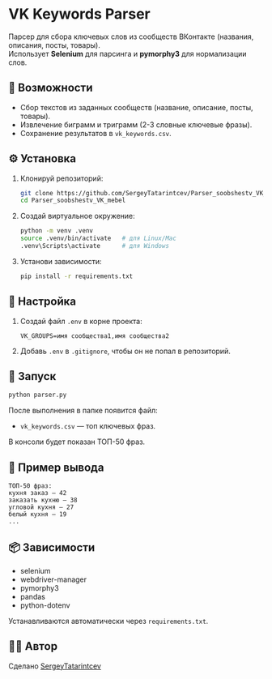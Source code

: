 # VK Keywords Parser

Парсер для сбора ключевых слов из сообществ ВКонтакте (названия, описания, посты, товары).  
Использует **Selenium** для парсинга и **pymorphy3** для нормализации слов.

## 📌 Возможности
- Сбор текстов из заданных сообществ (название, описание, посты, товары).
- Извлечение биграмм и триграмм (2-3 словные ключевые фразы).
- Сохранение результатов в `vk_keywords.csv`.

## ⚙️ Установка

1. Клонируй репозиторий:
   ```bash
   git clone https://github.com/SergeyTatarintcev/Parser_soobshestv_VK_mebel.git
   cd Parser_soobshestv_VK_mebel
   ```

2. Создай виртуальное окружение:
   ```bash
   python -m venv .venv
   source .venv/bin/activate   # для Linux/Mac
   .venv\Scripts\activate      # для Windows
   ```

3. Установи зависимости:
   ```bash
   pip install -r requirements.txt
   ```

## 🔑 Настройка

1. Создай файл `.env` в корне проекта:
   ```env
   VK_GROUPS=имя сообщества1,имя сообщества2
   ```

2. Добавь `.env` в `.gitignore`, чтобы он не попал в репозиторий.

## 🚀 Запуск

```bash
python parser.py
```

После выполнения в папке появится файл:

- `vk_keywords.csv` — топ ключевых фраз.

В консоли будет показан ТОП-50 фраз.

## 📂 Пример вывода

```
ТОП-50 фраз:
кухня заказ — 42
заказать кухню — 38
угловой кухня — 27
белый кухня — 19
...
```

## 📦 Зависимости

- selenium
- webdriver-manager
- pymorphy3
- pandas
- python-dotenv

Устанавливаются автоматически через `requirements.txt`.

## 👨‍💻 Автор

Сделано [SergeyTatarintcev](https://github.com/SergeyTatarintcev)
